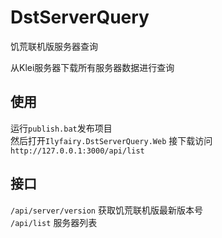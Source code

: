 # DstServerQuery
饥荒联机版服务器查询

从Klei服务器下载所有服务器数据进行查询

## 使用

运行`publish.bat`发布项目  
然后打开`Ilyfairy.DstServerQuery.Web`
接下载访问`http://127.0.0.1:3000/api/list`

## 接口

`/api/server/version` 获取饥荒联机版最新版本号  
`/api/list` 服务器列表  
